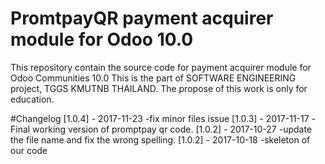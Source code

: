 # PromtpayQR payment acquirer module for Odoo 10.0
This repository contain the source code for payment acquirer module for Odoo Communities 10.0
This is the part of SOFTWARE ENGINEERING project, TGGS KMUTNB THAILAND.
The propose of this work is only for education.

#Changelog
[1.0.4] - 2017-11-23
-fix minor files issue
[1.0.3] - 2017-11-17
-Final working version of promptpay qr code.
[1.0.2] - 2017-10-27
-update the file name and fix the wrong spelling.
[1.0.2] - 2017-10-18
-skeleton of our code





